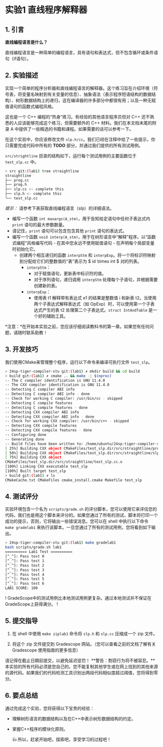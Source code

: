 # 实验1 直线程序解释器

## 1. 引言

**直线编程语言是什么？**

直线编程语言是一种简单的编程语言，具有语句和表达式，但不包含循环或条件语句（if语句）。



## 2. 实验描述

实现一个简单的程序分析器和直线编程语言的解释器。这个练习旨在介绍环境（符号表，将变量名映射到有关变量的信息）、抽象语法（表示程序短语结构的数据结构）、树形数据结构上的递归，这在编译器的许多部分中都很有用；以及一种无赋值语句的函数式编程风格。

这也是一个 C++ 编程的“热身”练习。有经验的其他语言程序员但对 C++ 还不熟悉的人应该能够完成这个练习，但需要额外的 C++ 材料。我们在本文档末尾的附录 A 中提供了一些精选的书籍和课程。如果需要的话可以参考一下。

在这个实验中，你应该修改文件 `slp.h/cc`。我们已经在注释中给了一些提示，你只需要完成代码中所有的 **TODO** 部分，并通过我们提供的所有测试用例。

`src/strightline` 目录的结构如下，运行每个测试用例的主要函数位于 `test_slp.cc` 中。

```bash
> src git:(lab1) tree straightline
straightline
├── prog.cc
├── prog.h
├── slp.cc <- complete this
├── slp.h <- complete this
└── test_slp.cc
```

*提示：*
请参考下表获取直线编程语言（slp）的详细语法。



- 编写一个函数 `int maxargs(A_stm)`，用于告知给定语句中任何子表达式内 `print` 语句的最大参数数量。
- 请记住，`print` 语句可以包含包含其他 `print` 语句的表达式。
- 编写一个函数 `void interp(A_stm)`，用于在树形语言中“解释”程序。以“函数式编程”风格编写代码 - 在其中您永远不使用赋值语句 - 在声明每个局部变量时初始化它。
  - 创建两个相互递归的函数 `interpStm` 和 `interpExp`。将一个将标识符映射到分配给它们的整数值的“表”表示为 $ id \times int $ 对的列表。
    - `interpStm`：
      - 对于赋值语句，更新表中标识符的值。
      - 对于序列语句，递归调用 `interpStm` 处理每个子语句，并根据需要创建新的表。
    - `interpExp`：
      - 使用表 t1 解释带有表达式 e1 的结果是整数值 i 和新表 t2。当使用两个子表达式解释表达式（如 OpExp）时，可以使用第一个子表达式产生的表 t2 处理第二个子表达式。`struct IntAndTable` 是一个好的辅助工具。



*注意：*在开始本实验之前，您应该仔细阅读教科书的第一章。如果您有任何问题，请随时联系助教！



## 3. 开发技巧

我们使用CMake来管理整个程序，运行以下命令来编译可执行文件 `test_slp`。

```bash
> 24sp-tiger-compiler-stu git:(lab1) ✗ mkdir build && cd build
> build git:(lab1) ✗ cmake .. && make -j $(nproc)
-- The C compiler identification is GNU 11.4.0
-- The CXX compiler identification is GNU 11.4.0
-- Detecting C compiler ABI info
-- Detecting C compiler ABI info - done
-- Check for working C compiler: /usr/bin/cc - skipped
-- Detecting C compile features
-- Detecting C compile features - done
-- Detecting CXX compiler ABI info
-- Detecting CXX compiler ABI info - done
-- Check for working CXX compiler: /usr/bin/c++ - skipped
-- Detecting CXX compile features
-- Detecting CXX compile features - done
-- Configuring done
-- Generating done
-- Build files have been written to: /home/ubuntu/24sp-tiger-compiler-sol/build
[ 25%] Building CXX object CMakeFiles/test_slp.dir/src/straightline/prog.cc.o
[ 50%] Building CXX object CMakeFiles/test_slp.dir/src/straightline/slp.cc.o
[ 75%] Building CXX object
CMakeFiles/test_slp.dir/src/straightline/test_slp.cc.o
[100%] Linking CXX executable test_slp
[100%] Built target test_slp
> build git:(lab1) ✗ ls
CMakeCache.txt CMakeFiles cmake_install.cmake Makefile test_slp
```



## 4. 测试评分

实验环境包含一个名为 `scripts/grade.sh` 的评分脚本，您可以使用它来评估您的代码，我们也是用这个脚本来评分的。如果您通过了所有的测试，脚本将打印一个成功的提示，否则，它将输出一些错误消息。您可以在 shell 中执行以下命令 `make gradelab1` 来执行该脚本。一旦您通过了所有的测试用例，您将看到如下输出。

```bash
> 24sp-tiger-compiler-stu git:(lab1) make gradelab1
bash scripts/grade.sh lab1
========== Lab1 Test ==========
[^_^]: Pass test 0
[^_^]: Pass test 1
[^_^]: Pass test 2
[^_^]: Pass test 3
[^_^]: Pass test 4
[^_^]: Pass test 5
[^_^]: Pass test 6
LAB1 SCORE: 100
```

! GradeScope中的测试用例比本地测试用例更复杂。通过本地测试并不保证在GradeScope上获得满分。 !



## 5. 提交指导

1. 在 shell 中使用 `make ziplab1` 命令将 `slp.h` 和 `slp.cc` 压缩成一个 zip 文件。

2. 将这个 zip 文件提交到 Gradescope 网站。（您可以查看之前的文档了解有关 Gradescope 使用指南的更多信息）

请记得在截止日期前提交，以避免延迟惩罚！
**警告：剽窃行为将不被容忍。**本实验的所有代码必须是您自己的。您不能复制其他学生或在网上找到的其他来源的源代码。如果我们的代码检测工具识别出两段代码相似度超过阈值，您将得到零分。



## 6. 要点总结

通过完成这个实验，您将获得以下宝贵的经验：

- 理解树形语言的数据结构以及在C++中表示树形数据结构的约定。

- 掌握C++程序的模块化原则。

  

  👍 所以，赶紧开始吧，探索吧，享受学习的过程吧！
